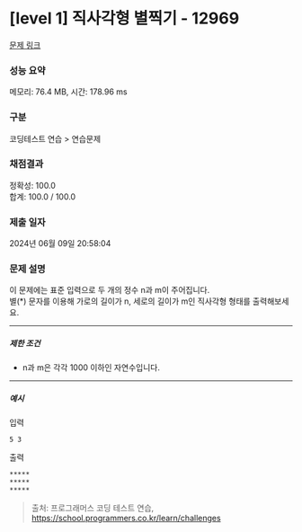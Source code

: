 # [level 1] 직사각형 별찍기 - 12969 

[문제 링크](https://school.programmers.co.kr/learn/courses/30/lessons/12969) 

### 성능 요약

메모리: 76.4 MB, 시간: 178.96 ms

### 구분

코딩테스트 연습 > 연습문제

### 채점결과

정확성: 100.0<br/>합계: 100.0 / 100.0

### 제출 일자

2024년 06월 09일 20:58:04

### 문제 설명

<p style="user-select: auto !important;">이 문제에는 표준 입력으로 두 개의 정수 n과 m이 주어집니다.<br style="user-select: auto !important;">
별(*) 문자를 이용해 가로의 길이가 n, 세로의 길이가 m인 직사각형 형태를 출력해보세요.</p>

<hr style="user-select: auto !important;">

<h5 style="user-select: auto !important;">제한 조건</h5>

<ul style="user-select: auto !important;">
<li style="user-select: auto !important;">n과 m은 각각 1000 이하인 자연수입니다.</li>
</ul>

<hr style="user-select: auto !important;">

<h5 style="user-select: auto !important;">예시</h5>

<p style="user-select: auto !important;">입력</p>
<div class="highlight" style="user-select: auto !important;"><pre class="codehilite" style="user-select: auto !important;"><code style="user-select: auto !important;">5 3
</code></pre></div>
<p style="user-select: auto !important;">출력</p>
<div class="highlight" style="user-select: auto !important;"><pre class="codehilite" style="user-select: auto !important;"><code style="user-select: auto !important;">*****
*****
*****
</code></pre></div>

> 출처: 프로그래머스 코딩 테스트 연습, https://school.programmers.co.kr/learn/challenges